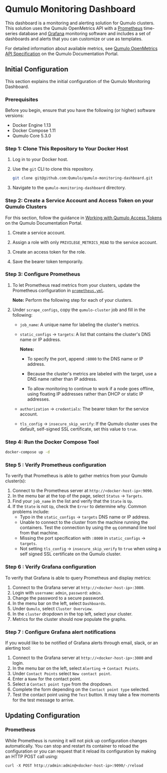 # Qumulo Monitoring Dashboard
This dashboard is a monitoring and alerting solution for Qumulo clusters. This solution uses the Qumulo OpenMetrics API with a [Prometheus](https://prometheus.io/) time-series database and [Grafana](http://grafana.org/) monitoring software and includes a set of dashboards and alerts that you can customize or use as templates.

For detailed information about available metrics, see
[Qumulo OpenMetrics API Specification](https://docs.qumulo.com/administrator-guide/qumulo-core/openmetrics-api-specification.html) on the Qumulo Documentation Portal.

## Initial Configuration
This section explains the initial configuration of the Qumulo Monitoring Dashboard.

### Prerequisites
Before you begin, ensure that you have the following (or higher) software versions:

* Docker Engine 1.13
* Docker Compose 1.11
* Qumulo Core 5.3.0


### Step 1: Clone This Repository to Your Docker Host

1. Log in to your Docker host.

1. Use the `git` CLI to clone this repository.

   ```bash
   git clone git@github.com:Qumulo/qumulo-monitoring-dashboard.git
   ```

1. Navigate to the `qumulo-monitoring-dashboard` directory.


### Step 2: Create a Service Account and Access Token on your Qumulo Clusters
For this section, follow the guidance in [Working with Qumulo Access Tokens](https://docs.qumulo.com/administrator-guide/qumulo-core/access-tokens.html) on the Qumulo Documentation Portal.

1. Create a service account.

1. Assign a role with only `PRIVILEGE_METRICS_READ` to the service account.

1. Create an access token for the role.

1. Save the bearer token temporarily.


### Step 3: Configure Prometheus
1. To let Prometheus read metrics from your clusters, update the Prometheus configuration in [`prometheus.yml`](/prometheus/prometheus.yml#L21-L21).

   **Note:** Perform the following step for each of your clusters.

1. Under `scrape_configs`, copy the `qumulo-cluster` job and fill in the following:

   * `job_name`: A unique name for labeling the cluster's metrics.

   * `static_configs` -> `targets`: A list that contains the cluster's DNS name or IP address.

     **Notes:**
     
       * To specify the port, append `:8000` to the DNS name or IP address.
    
       * Because the cluster's metrics are labeled with the target, use a DNS name rather than IP address.
     
       * To allow monitoring to continue to work if a node goes offline, using floating IP addresses rather than DHCP or static IP addresses.

    * `authorization` -> `credentials`: The bearer token for the service account.

    * `tls_config` -> `insecure_skip_verify`: If the Qumulo cluster uses the default, self-signed SSL certificate, set this value to `true`.


### Step 4: Run the Docker Compose Tool

```bash
docker-compose up -d
```

### Step 5 : Verify Prometheus configuration
To verify that Prometheus is able to gather metrics from your Qumulo cluster(s):
1. Connect to the Prometheus server at `http://<docker-host-ip>:9090`.
2. In the menu bar at the top of the page, select `Status` -> `Targets`.
3. Find your `job_name` in the list and verify that the `State` is `Up`.
4. If the `State` is not `Up`, check the `Error` to determine why. Common problems include:
    * Typo in the `static_configs` -> `targets` DNS name or IP address.
    * Unable to connect to the cluster from the machine running the containers. Test the connection
    by using the `qq` command line tool from that machine.
    * Missing the port specification with `:8000` in `static_configs` -> `targets`.
    * Not setting `tls_config` -> `insecure_skip_verify` to `true` when using a self signed SSL
    certificate on the Qumulo cluster.

### Step 6 : Verify Grafana configuration
To verify that Grafana is able to query Prometheus and display metrics:
1. Connect to the Grafana server at `http://<docker-host-ip>:3000`.
2. Login with `username`: `admin`, `password`: `admin`.
3. Change the password to a secure password.
4. In the menu bar on the left, select `Dashboards`.
5. Under `Qumulo`, select `Cluster Overview`.
6. In the `cluster` dropdown in the top left, select your cluster.
7. Metrics for the cluster should now populate the graphs.

### Step 7 : Configure Grafana alert notifications
If you would like to be notified of Grafana alerts through email, slack, or an alerting tool:
1. Connect to the Grafana server at `http://<docker-host-ip>:3000` and login.
2. In the menu bar on the left, select `Alerting` -> `Contact Points`.
3. Under `Contact Points` select `New contact point`.
4. Enter a `Name` for the contact point.
5. Select a `Contact point type` from the dropdown.
6. Complete the form depending on the `Contact point type` selected.
7. Test the contact point using the `Test` button. It may take a few moments for the test message to
  arrive.


## Updating Configuration
### Prometheus
While Prometheus is running it will not pick up configuration changes automatically. You can stop
and restart its container to reload the configuration or you can request that it reload its
configuration by making an HTTP POST call using:
```
curl -X POST http://admin:admin@<docker-host-ip>:9090/-/reload
```
